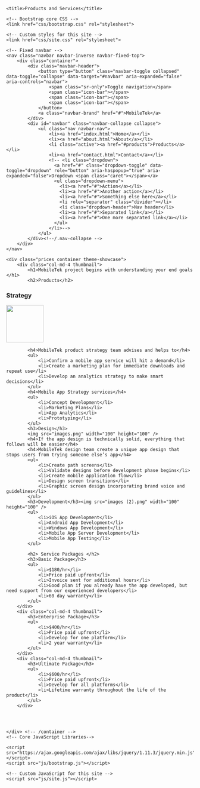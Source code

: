  
<!DOCTYPE html>
<html lang="en">
<head>
    <meta charset="utf-8">
    <meta http-equiv="X-UA-Compatible" content="IE=edge">
    <meta name="viewport" content="width=device-width, initial-scale=1">
    <!-- The above 3 meta tags *must* come first in the head; any other head content must come *after* these tags -->
    <meta name="description" content="">
    <meta name="author" content="">
    <link rel="icon" href="img/favicon.ico">

    <title>Products and Services</title>

    <!-- Bootstrap core CSS -->
    <link href="css/bootstrap.css" rel="stylesheet">

    <!-- Custom styles for this site -->
    <link href="css/site.css" rel="stylesheet">

</head>

<body role="document">

    <!-- Fixed navbar -->
    <nav class="navbar navbar-inverse navbar-fixed-top">
        <div class="container">
            <div class="navbar-header">
                <button type="button" class="navbar-toggle collapsed" data-toggle="collapse" data-target="#navbar" aria-expanded="false" aria-controls="navbar">
                    <span class="sr-only">Toggle navigation</span>
                    <span class="icon-bar"></span>
                    <span class="icon-bar"></span>
                    <span class="icon-bar"></span>
                </button>
                <a class="navbar-brand" href="#">MobileTek</a>
            </div>
            <div id="navbar" class="navbar-collapse collapse">
                <ul class="nav navbar-nav">
                    <li><a href="index.html">Home</a></li>
                    <li><a href="about.html">About</a></li>
                    <li class="active"><a href="#products">Products</a></li>
                    <li><a href="contact.html">Contact</a></li>
                    <!-- <li class="dropdown">
                      <a href="#" class="dropdown-toggle" data-toggle="dropdown" role="button" aria-haspopup="true" aria-expanded="false">Dropdown <span class="caret"></span></a>
                      <ul class="dropdown-menu">
                        <li><a href="#">Action</a></li>
                        <li><a href="#">Another action</a></li>
                        <li><a href="#">Something else here</a></li>
                        <li role="separator" class="divider"></li>
                        <li class="dropdown-header">Nav header</li>
                        <li><a href="#">Separated link</a></li>
                        <li><a href="#">One more separated link</a></li>
                      </ul>
                    </li>-->
                </ul>
            </div><!--/.nav-collapse -->
        </div>
    </nav>

    <div class="prices container theme-showcase">
        <div class="col-md-4 thumbnail">
            <h1>MobileTek project begins with understanding your end goals </h1>
            <h2>Products</h2>

   <h3>Strategy</h3> 
            <img src="images (1).png" width="100" height="100" />

            <h4>MobileTek product strategy team advises and helps to</h4>
            <ul>
                <li>Confirm a mobile app service will hit a demand</li>
                <li>Create a marketing plan for immediate downloads and repeat use</li>
                <li>Develop an analytics strategy to make smart decisions</li>
            </ul>
            <h4>Mobile App Strategy services</h4>
            <ul>
                <li>Concept Development</li>
                <li>Marketing Plans</li>
                <li>App Analytics</li>
                <li>Prototyping</li>
            </ul>
            <h3>Design</h3>  
            <img src="images.png" width="100" height="100" />
            <h4>If the app design is technically solid, everything that follows will be easier</h4>
            <h4>MobileTek design team create a unique app design that stops users from trying someone else’s app</h4>
            <ul>
                <li>Create path screens</li>
                <li>Validate designs before development phase begins</li>
                <li>Create mobile application flow</li>
                <li>Design screen transitions</li>
                <li>Graphic screen design incorporating brand voice and guidelines</li>
            </ul>
            <h3>Development</h3><img src="images (2).png" width="100" height="100" />
            <ul>
                <li>iOS App Development</li>
                <li>Android App Development</li>
                <li>Windows App Development</li>
                <li>Mobile App Server Development</li>
                <li>Mobile App Testing</li>
            </ul>
            
            <h2> Service Packages </h2>
            <h3>Basic Package</h3>
            <ul>
                <li>$180/hr</li>
                <li>Price paid upfront</li>
                <li>Invoice sent for additional hours</li>
                <li>Good plan if you already have the app developed, but need support from our experienced developers</li>
                <li>60 day warranty</li>
            </ul>
        </div>
        <div class="col-md-4 thumbnail">
            <h3>Enterprise Package</h3>
            <ul>
                <li>$400/hr</li>
                <li>Price paid upfront</li>
                <li>Develop for one platform</li>
                <li>2 year warranty</li>
            </ul>
        </div>
        <div class="col-md-4 thumbnail">
            <h3>Ultimate Package</h3>
            <ul>
                <li>$600/hr</li>
                <li>Price paid upfront</li>
                <li>Develop for all platforms</li>
                <li>Lifetime warranty throughout the life of the product</li>
            </ul>
        </div>




    </div> <!-- /container -->
    <!-- Core JavaScript Libraries-->

    <script src="https://ajax.googleapis.com/ajax/libs/jquery/1.11.3/jquery.min.js"></script>
    <script src="js/bootstrap.js"></script>

    <!-- Custom JavaScript for this site -->
    <script src="js/site.js"></script>

</body>
</html>
